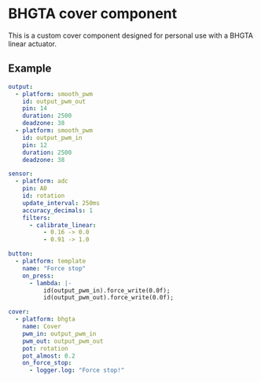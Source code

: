 # BHGTA cover component

This is a custom cover component designed for personal use with a BHGTA linear actuator.

## Example

```yaml
output:
  - platform: smooth_pwm
    id: output_pwm_out
    pin: 14
    duration: 2500
    deadzone: 38
  - platform: smooth_pwm
    id: output_pwm_in
    pin: 12
    duration: 2500
    deadzone: 38

sensor:
  - platform: adc
    pin: A0
    id: rotation
    update_interval: 250ms
    accuracy_decimals: 1
    filters:
      - calibrate_linear:
          - 0.16 -> 0.0
          - 0.91 -> 1.0

button:
  - platform: template
    name: "Force stop"
    on_press:
      - lambda: |-
          id(output_pwm_in).force_write(0.0f);
          id(output_pwm_out).force_write(0.0f);

cover:
  - platform: bhgta
    name: Cover
    pwm_in: output_pwm_in
    pwm_out: output_pwm_out
    pot: rotation
    pot_almost: 0.2
    on_force_stop:
      - logger.log: "Force stop!"
```
